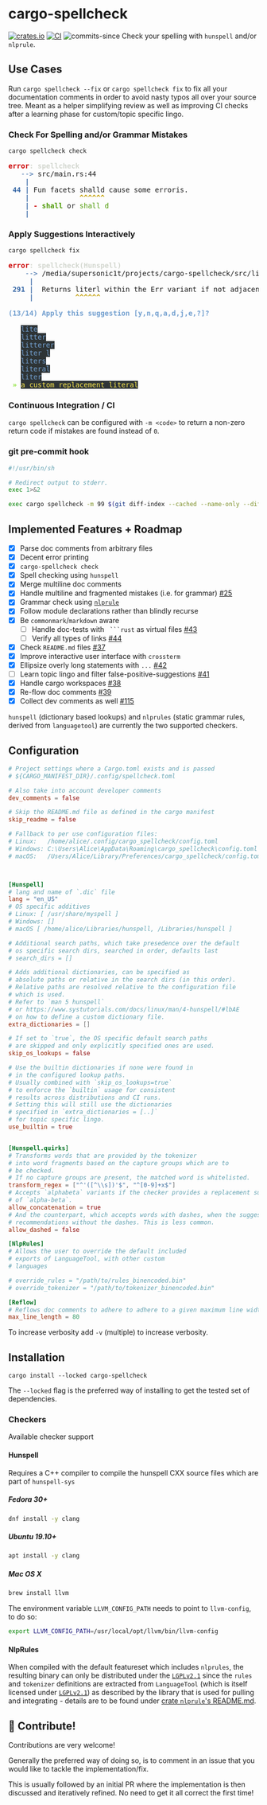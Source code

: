 # cargo-spellcheck

[![crates.io](https://img.shields.io/crates/v/cargo_spellcheck.svg)](https://crates.io/crates/cargo-spellcheck)
[![CI](https://ci.spearow.io/api/v1/teams/main/pipelines/cargo-spellcheck/jobs/master-validate/badge)](https://ci.spearow.io/teams/main/pipelines/cargo-spellcheck/jobs/master-validate)
![commits-since](https://img.shields.io/github/commits-since/drahnr/cargo-spellcheck/latest.svg)
Check your spelling with `hunspell` and/or `nlprule`.

## Use Cases

Run `cargo spellcheck --fix` or `cargo spellcheck fix` to fix all your
documentation comments in order to avoid nasty typos all over your source tree.
Meant as a helper simplifying review as well as improving CI checks after a
learning phase for custom/topic specific lingo.

### Check For Spelling and/or Grammar Mistakes

```zsh
cargo spellcheck check
```

<pre><font color="#CC0000"><b>error</b></font><font color="#D3D7CF"><b>: spellcheck</b></font>
<font color="#3465A4">   --&gt;</font> src/main.rs:44
<font color="#3465A4"><b>    |</b></font>
<font color="#3465A4"><b> 44 |</b></font> Fun facets shalld cause some erroris.
<font color="#3465A4"><b>    |</b></font><font color="#C4A000"><b>            ^^^^^^</b></font>
<font color="#3465A4"><b>    |</b></font><font color="#CC0000"><b> - </b></font><font color="#4E9A06"><b>shall</b></font> or <font color="#4E9A06">shall d</font>
<font color="#3465A4"><b>    |</b></font>
</pre>

### Apply Suggestions Interactively

```zsh
cargo spellcheck fix
```

<pre><font color="#CC0000"><b>error</b></font><font color="#D3D7CF"><b>: spellcheck(Hunspell)</b></font>
<font color="#3465A4">    --&gt;</font> /media/supersonic1t/projects/cargo-spellcheck/src/literalset.rs:291
<font color="#3465A4"><b>     |</b></font>
<font color="#3465A4"><b> 291 |</b></font>  Returns literl within the Err variant if not adjacent
<font color="#3465A4"><b>     |</b></font><font color="#C4A000"><b>          ^^^^^^</b></font>

<font color="#729FCF"><b>(13/14) Apply this suggestion [y,n,q,a,d,j,e,?]?</b></font>

   <span style="background-color:#2E3436"><font color="#729FCF">lite</font></span>
   <span style="background-color:#2E3436"><font color="#729FCF">litter</font></span>
   <span style="background-color:#2E3436"><font color="#729FCF">litterer</font></span>
   <span style="background-color:#2E3436"><font color="#729FCF">liter l</font></span>
   <span style="background-color:#2E3436"><font color="#729FCF">liters</font></span>
   <span style="background-color:#2E3436"><font color="#729FCF">literal</font></span>
   <span style="background-color:#2E3436"><font color="#729FCF">liter</font></span>
 <font color="#8AE234"><b>»</b></font> <span style="background-color:#2E3436"><font color="#FCE94F">a custom replacement literal</font></span>
</pre>

### Continuous Integration / CI

`cargo spellcheck` can be configured with `-m <code>` to return a non-zero
return code if mistakes are found instead of `0`.

### git pre-commit hook

```sh
#!/usr/bin/sh

# Redirect output to stderr.
exec 1>&2

exec cargo spellcheck -m 99 $(git diff-index --cached --name-only --diff-filter=AM HEAD)
```

## Implemented Features + Roadmap

* [x] Parse doc comments from arbitrary files
* [x] Decent error printing
* [x] `cargo-spellcheck check`
* [x] Spell checking using `hunspell`
* [x] Merge multiline doc comments
* [x] Handle multiline and fragmented mistakes (i.e. for grammar) [#25](https://github.com/drahnr/cargo-spellcheck/issues/25)
* [x] Grammar check using [`nlprule`](https://github.com/bminixhofer/nlprule)
* [x] Follow module declarations rather than blindly recurse
* [x] Be `commonmark`/`markdown` aware
  * [ ] Handle doc-tests with ` ```rust` as virtual files [#43](https://github.com/drahnr/cargo-spellcheck/issues/43)
  * [ ] Verify all types of links [#44](https://github.com/drahnr/cargo-spellcheck/issues/44)
* [x] Check `README.md` files [#37](https://github.com/drahnr/cargo-spellcheck/issues/37)
* [x] Improve interactive user interface with `crossterm`
* [x] Ellipsize overly long statements with `...` [#42](https://github.com/drahnr/cargo-spellcheck/issues/42)
* [ ] Learn topic lingo and filter false-positive-suggestions [#41](https://github.com/drahnr/cargo-spellcheck/issues/41)
* [x] Handle cargo workspaces [#38](https://github.com/drahnr/cargo-spellcheck/issues/38)
* [x] Re-flow doc comments [#39](https://github.com/drahnr/cargo-spellcheck/issues/39)
* [x] Collect dev comments as well [#115](https://github.com/drahnr/cargo-spellcheck/issues/115)

`hunspell` (dictionary based lookups) and `nlprules` (static grammar rules,
derived from `languagetool`) are currently the two supported checkers.

## Configuration

```toml
# Project settings where a Cargo.toml exists and is passed
# ${CARGO_MANIFEST_DIR}/.config/spellcheck.toml

# Also take into account developer comments
dev_comments = false

# Skip the README.md file as defined in the cargo manifest
skip_readme = false

# Fallback to per use configuration files:
# Linux:   /home/alice/.config/cargo_spellcheck/config.toml
# Windows: C:\Users\Alice\AppData\Roaming\cargo_spellcheck\config.toml
# macOS:   /Users/Alice/Library/Preferences/cargo_spellcheck/config.toml



[Hunspell]
# lang and name of `.dic` file
lang = "en_US"
# OS specific additives
# Linux: [ /usr/share/myspell ]
# Windows: []
# macOS [ /home/alice/Libraries/hunspell, /Libraries/hunspell ]

# Additional search paths, which take presedence over the default
# os specific search dirs, searched in order, defaults last
# search_dirs = []

# Adds additional dictionaries, can be specified as
# absolute paths or relative in the search dirs (in this order).
# Relative paths are resolved relative to the configuration file
# which is used.
# Refer to `man 5 hunspell`
# or https://www.systutorials.com/docs/linux/man/4-hunspell/#lbAE
# on how to define a custom dictionary file.
extra_dictionaries = []

# If set to `true`, the OS specific default search paths
# are skipped and only explicitly specified ones are used.
skip_os_lookups = false

# Use the builtin dictionaries if none were found in
# in the configured lookup paths.
# Usually combined with `skip_os_lookups=true`
# to enforce the `builtin` usage for consistent
# results across distributions and CI runs.
# Setting this will still use the dictionaries
# specified in `extra_dictionaries = [..]`
# for topic specific lingo.
use_builtin = true


[Hunspell.quirks]
# Transforms words that are provided by the tokenizer
# into word fragments based on the capture groups which are to
# be checked.
# If no capture groups are present, the matched word is whitelisted.
transform_regex = ["^'([^\\s])'$", "^[0-9]+x$"]
# Accepts `alphabeta` variants if the checker provides a replacement suggestion
# of `alpha-beta`.
allow_concatenation = true
# And the counterpart, which accepts words with dashes, when the suggestion has
# recommendations without the dashes. This is less common.
allow_dashed = false

[NlpRules]
# Allows the user to override the default included
# exports of LanguageTool, with other custom
# languages

# override_rules = "/path/to/rules_binencoded.bin"
# override_tokenizer = "/path/to/tokenizer_binencoded.bin"

[Reflow]
# Reflows doc comments to adhere to adhere to a given maximum line width limit.
max_line_length = 80
```

To increase verbosity add `-v` (multiple) to increase verbosity.

## Installation

`cargo install --locked cargo-spellcheck`

The `--locked` flag is the preferred way of installing to get the tested set of
dependencies.

### Checkers

Available checker support

#### Hunspell

Requires a C++ compiler to compile the hunspell CXX source files which are part
of `hunspell-sys`

##### Fedora 30+

```sh
dnf install -y clang
```

##### Ubuntu 19.10+

```sh
apt install -y clang
```

##### Mac OS X

```sh
brew install llvm
```

The environment variable `LLVM_CONFIG_PATH` needs to point to `llvm-config`, to
do so:

```sh
export LLVM_CONFIG_PATH=/usr/local/opt/llvm/bin/llvm-config
```

#### NlpRules

When compiled with the default featureset which includes `nlprules`, the
resulting binary can only be distributed under the [`LGPLv2.1`](./LICENSE-LGPL)
since the `rules` and `tokenizer` definitions are extracted from `LanguageTool`
(which is itself licensed under [`LGPLv2.1`](./LICENSE-LGPL)) as described by
the library that is used for pulling and integrating - details are to be found
under [crate `nlprule`'s
README.md](https://github.com/bminixhofer/nlprule#license).

## 🎈 Contribute!

Contributions are very welcome!

Generally the preferred way of doing so, is to comment in an issue that you
would like to tackle the implementation/fix.

This is usually followed by an initial PR where the implementation is then
discussed and iteratively refined. No need to get it all correct
the first time!
